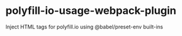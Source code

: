# polyfill-io-usage-webpack-plugin
Inject HTML tags for polyfill.io using @babel/preset-env built-ins
